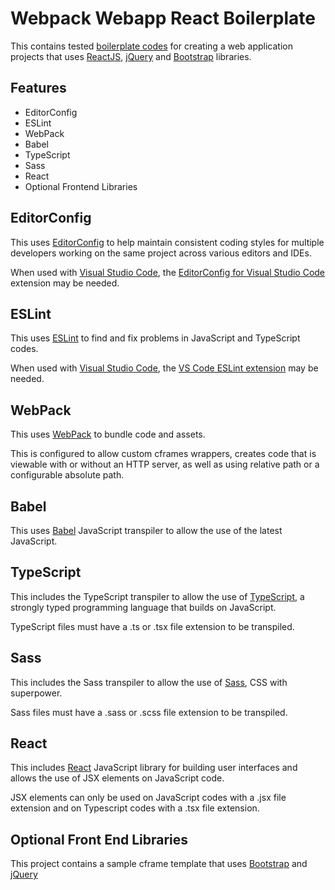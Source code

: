 # Webpack Webapp React Boilerplate

This contains tested [boilerplate codes](https://en.wikipedia.org/wiki/Boilerplate_code#:~:text=In%20computer%20programming%2C%20boilerplate%20code,to%20accomplish%20only%20minor%20functionality.) for creating a web application projects that uses [ReactJS](https://react.dev), [jQuery](https://jquery.com) and [Bootstrap](https://react.dev) libraries.

## Features

- EditorConfig
- ESLint
- WebPack
- Babel
- TypeScript
- Sass
- React
- Optional Frontend Libraries

## EditorConfig

This uses [EditorConfig](https://editorconfig.org) to help maintain consistent coding styles for multiple developers working on the same project across various editors and IDEs.

When used with [Visual Studio Code](https://code.visualstudio.com), the [EditorConfig for Visual Studio Code](https://marketplace.visualstudio.com/items?itemName=EditorConfig.EditorConfig) extension may be needed.

## ESLint

This uses [ESLint](https://eslint.org) to find and fix problems in JavaScript and TypeScript codes.

When used with [Visual Studio Code](https://code.visualstudio.com), the [VS Code ESLint extension](https://marketplace.visualstudio.com/items?itemName=dbaeumer.vscode-eslint) may be needed.

## WebPack

This uses [WebPack](https://webpack.js.org) to bundle code and assets.

This is configured to allow custom cframes wrappers, creates code that is viewable with or without an HTTP server, as well as using relative path or a configurable absolute path.

## Babel

This uses [Babel](https://babeljs.io) JavaScript transpiler to allow the use of the latest JavaScript.

## TypeScript

This includes the TypeScript transpiler to allow the use of [TypeScript](https://www.typescriptlang.org), a strongly typed programming language that builds on JavaScript.

TypeScript files must have a .ts or .tsx file extension to be transpiled.

## Sass

This includes the Sass transpiler to allow the use of [Sass](https://sass-lang.com), CSS with superpower.

Sass files must have a .sass or .scss file extension to be transpiled.

## React

This includes [React](https://react.dev) JavaScript library for building user interfaces and allows the use of JSX elements on JavaScript code.

JSX elements can only be used on JavaScript codes with a .jsx file extension and on Typescript codes with a .tsx file extension.

## Optional Front End Libraries

This project contains a sample cframe template that uses [Bootstrap](https://react.dev) and [jQuery](https://jquery.com)
